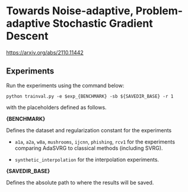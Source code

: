 # Towards Noise-adaptive, Problem-adaptive Stochastic Gradient Descent
https://arxiv.org/abs/2110.11442
## Experiments

Run the experiments using the command below:

``
python trainval.py -e $exp_{BENCHMARK} -sb ${SAVEDIR_BASE} -r 1
``

with the placeholders defined as follows.

**{BENCHMARK}**

Defines the dataset and regularization constant for the experiments

- `a1a`, `a2a`, `w8a`, `mushrooms`, `ijcnn`, `phishing`, `rcv1` for the experiments comparing AdaSVRG to classical methods (including SVRG).


- `synthetic_interpolation` for the interpolation experiments.

**{SAVEDIR_BASE}**

Defines the absolute path to where the results will be saved.
